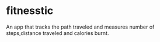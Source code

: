 # fitnesstic
An app that tracks the path traveled and measures number of steps,distance traveled and calories burnt.
